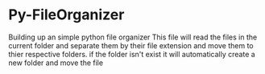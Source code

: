# Py-FileOrganizer
Building up an simple python file organizer 
This file will read the files in the current folder and separate them by their file extension and move them to thier respective folders. 
if the folder isn't exist it will automatically create a new folder and move the file
